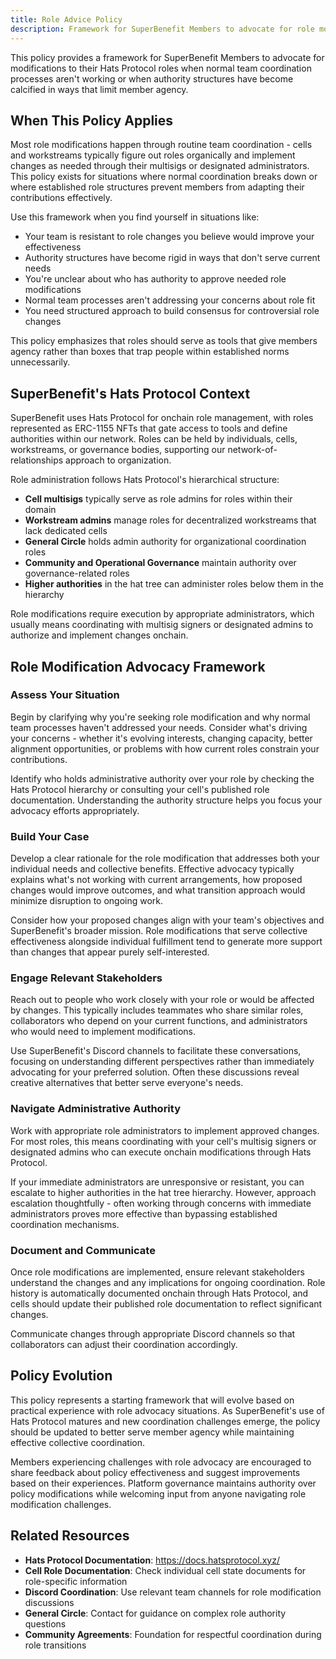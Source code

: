 ```yaml
---
title: Role Advice Policy
description: Framework for SuperBenefit Members to advocate for role modifications when normal team coordination isn't sufficient
---
```


This policy provides a framework for SuperBenefit Members to advocate for modifications to their Hats Protocol roles when normal team coordination processes aren't working or when authority structures have become calcified in ways that limit member agency.

## When This Policy Applies

Most role modifications happen through routine team coordination - cells and workstreams typically figure out roles organically and implement changes as needed through their multisigs or designated administrators. This policy exists for situations where normal coordination breaks down or where established role structures prevent members from adapting their contributions effectively.

Use this framework when you find yourself in situations like:
- Your team is resistant to role changes you believe would improve your effectiveness
- Authority structures have become rigid in ways that don't serve current needs
- You're unclear about who has authority to approve needed role modifications
- Normal team processes aren't addressing your concerns about role fit
- You need structured approach to build consensus for controversial role changes

This policy emphasizes that roles should serve as tools that give members agency rather than boxes that trap people within established norms unnecessarily.

## SuperBenefit's Hats Protocol Context

SuperBenefit uses Hats Protocol for onchain role management, with roles represented as ERC-1155 NFTs that gate access to tools and define authorities within our network. Roles can be held by individuals, cells, workstreams, or governance bodies, supporting our network-of-relationships approach to organization.

Role administration follows Hats Protocol's hierarchical structure:
- **Cell multisigs** typically serve as role admins for roles within their domain
- **Workstream admins** manage roles for decentralized workstreams that lack dedicated cells
- **General Circle** holds admin authority for organizational coordination roles
- **Community and Operational Governance** maintain authority over governance-related roles
- **Higher authorities** in the hat tree can administer roles below them in the hierarchy

Role modifications require execution by appropriate administrators, which usually means coordinating with multisig signers or designated admins to authorize and implement changes onchain.

## Role Modification Advocacy Framework

### Assess Your Situation

Begin by clarifying why you're seeking role modification and why normal team processes haven't addressed your needs. Consider what's driving your concerns - whether it's evolving interests, changing capacity, better alignment opportunities, or problems with how current roles constrain your contributions.

Identify who holds administrative authority over your role by checking the Hats Protocol hierarchy or consulting your cell's published role documentation. Understanding the authority structure helps you focus your advocacy efforts appropriately.

### Build Your Case

Develop a clear rationale for the role modification that addresses both your individual needs and collective benefits. Effective advocacy typically explains what's not working with current arrangements, how proposed changes would improve outcomes, and what transition approach would minimize disruption to ongoing work.

Consider how your proposed changes align with your team's objectives and SuperBenefit's broader mission. Role modifications that serve collective effectiveness alongside individual fulfillment tend to generate more support than changes that appear purely self-interested.

### Engage Relevant Stakeholders

Reach out to people who work closely with your role or would be affected by changes. This typically includes teammates who share similar roles, collaborators who depend on your current functions, and administrators who would need to implement modifications.

Use SuperBenefit's Discord channels to facilitate these conversations, focusing on understanding different perspectives rather than immediately advocating for your preferred solution. Often these discussions reveal creative alternatives that better serve everyone's needs.

### Navigate Administrative Authority

Work with appropriate role administrators to implement approved changes. For most roles, this means coordinating with your cell's multisig signers or designated admins who can execute onchain modifications through Hats Protocol.

If your immediate administrators are unresponsive or resistant, you can escalate to higher authorities in the hat tree hierarchy. However, approach escalation thoughtfully - often working through concerns with immediate administrators proves more effective than bypassing established coordination mechanisms.

### Document and Communicate

Once role modifications are implemented, ensure relevant stakeholders understand the changes and any implications for ongoing coordination. Role history is automatically documented onchain through Hats Protocol, and cells should update their published role documentation to reflect significant changes.

Communicate changes through appropriate Discord channels so that collaborators can adjust their coordination accordingly.

## Policy Evolution

This policy represents a starting framework that will evolve based on practical experience with role advocacy situations. As SuperBenefit's use of Hats Protocol matures and new coordination challenges emerge, the policy should be updated to better serve member agency while maintaining effective collective coordination.

Members experiencing challenges with role advocacy are encouraged to share feedback about policy effectiveness and suggest improvements based on their experiences. Platform governance maintains authority over policy modifications while welcoming input from anyone navigating role modification challenges.

## Related Resources

- **Hats Protocol Documentation**: https://docs.hatsprotocol.xyz/
- **Cell Role Documentation**: Check individual cell state documents for role-specific information
- **Discord Coordination**: Use relevant team channels for role modification discussions
- **General Circle**: Contact for guidance on complex role authority questions
- **Community Agreements**: Foundation for respectful coordination during role transitions
